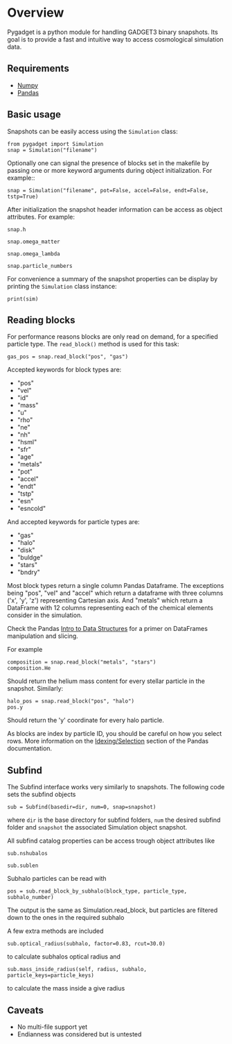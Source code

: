 # Overview


Pygadget is a python module for handling GADGET3 binary snapshots. Its goal is
to provide a fast and intuitive way to access cosmological simulation data.

## Requirements

* [Numpy][numpy]
* [Pandas][pandas]

## Basic usage

Snapshots can be easily access using the `Simulation` class:
    
    from pygadget import Simulation
    snap = Simulation("filename")

Optionally one can signal the presence of blocks set in the makefile by
passing one or more keyword arguments during object initialization. For
example::

    snap = Simulation("filename", pot=False, accel=False, endt=False, tstp=True)

After initialization the snapshot header information can be access as object
attributes. For example:

    snap.h

    snap.omega_matter

    snap.omega_lambda

    snap.particle_numbers

For convenience a summary of the snapshot properties can be display by
printing the ``Simulation`` class instance:

    print(sim)

## Reading blocks

For performance reasons blocks are only read on demand, for a specified
particle type. The ``read_block()`` method is used for
this task:

    gas_pos = snap.read_block("pos", "gas")

Accepted keywords for block types are:

* "pos"
* "vel"
* "id"
* "mass"
* "u"
* "rho"
* "ne"
* "nh"
* "hsml"
* "sfr"
* "age"
* "metals"
* "pot"
* "accel"
* "endt"
* "tstp"
* "esn"
* "esncold"

And accepted keywords for particle types are:

* "gas"
* "halo"
* "disk"
* "buldge"
* "stars"
* "bndry"

Most block types return a single column Pandas Dataframe. The exceptions being
"pos", "vel" and "accel" which return a dataframe with three columns ('x',
'y', 'z') representing Cartesian axis. And "metals" which return a DataFrame
with 12 columns representing each of the chemical elements consider in the
simulation.

Check the Pandas [Intro to Data Structures](http://pandas.pydata.org/pandas-docs/dev/dsintro.html) for a primer on DataFrames manipulation and slicing.

For example 

    composition = snap.read_block("metals", "stars")
    composition.He

Should return the helium mass content for every stellar particle in the
snapshot. Similarly:

    halo_pos = snap.read_block("pos", "halo")
    pos.y

Should return the 'y' coordinate for every halo particle.

As blocks are index by particle ID, you should be careful on how you select
rows. More information on the [Idexing/Selection](http://pandas.pydata.org/pandas-docs/dev/dsintro.html#indexing-selection) section of the Pandas documentation.


## Subfind

The Subfind interface works very similarly to snapshots. The following code
sets the subfind objects

    sub = Subfind(basedir=dir, num=0, snap=snapshot)

where `dir` is the base directory for subfind folders, `num` the desired
subfind folder and `snapshot` the associated Simulation object snapshot.

All subfind catalog properties can be access trough object attributes like

    sub.nshubalos

    sub.sublen

Subhalo particles can be read with

    pos = sub.read_block_by_subhalo(block_type, particle_type, subhalo_number)

The output is the same as Simulation.read_block, but particles are filtered
down to the ones in the required subhalo

A few extra methods are included

    sub.optical_radius(subhalo, factor=0.83, rcut=30.0)

to calculate subhalos optical radius and

    sub.mass_inside_radius(self, radius, subhalo, particle_keys=particle_keys)

to calculate the mass inside a give radius


## Caveats

* No multi-file support yet
* Endianness was considered but is untested

[numpy]: http://www.numpy.org/
[pandas]: http://pandas.pydata.org/